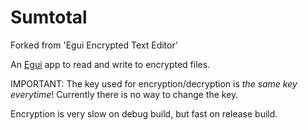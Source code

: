 # Sumtotal

Forked from 'Egui Encrypted Text Editor'

An [Egui](https://crates.io/crates/egui) app to read and write to encrypted files.

IMPORTANT: The key used for encryption/decryption is *the same key everytime*! Currently there is no way to change the key.

Encryption is very slow on debug build, but fast on release build.
